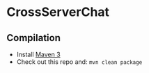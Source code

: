 CrossServerChat
===============

Compilation
-----------

* Install [Maven 3](http://maven.apache.org/download.html)
* Check out this repo and: `mvn clean package`
